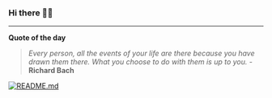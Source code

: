 ### Hi there 👋🏻


---

**Quote of the day**

> *Every person, all the events of your life are there because you have drawn them there. What you choose to do with them is up to you.* - **Richard Bach** 

[![README.md](https://github.com/marcolovazzano/marcolovazzano/actions/workflows/readme.yml/badge.svg?branch=main)](https://github.com/marcolovazzano/marcolovazzano/actions/workflows/readme.yml)
